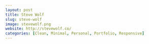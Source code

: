 ```yaml
---
layout: post
title: Steve Wolf
slug: steve-wolf
image: stevewolf.png
website: http://stevewolf.co/
categories: [Clean, Minimal, Personal, Portfolio, Responsive]
---
```

